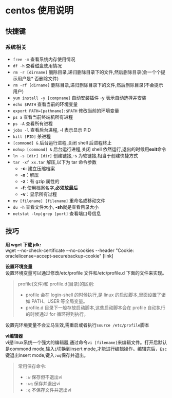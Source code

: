 # centos 使用说明

## 快捷键

### 系统相关

- `free -m` 查看系统内存使用情况
- `df -h` 查看磁盘使用情况
- `rm -r [dirname]` 删除目录,递归删除目录下的文件,然后删除目录(会一个个提示用户是\* 否删除文件)
- `rm -rf [dirname]` 删除目录,递归删除目录下的文件,然后删除目录(不会提示用户)
- `yum install -y [compname]` 自动安装插件 -y 表示自动选择并安装
- `echo $PATH` 查看当前的环境变量
- `export PATH=[pathname]:$PATH` 修改当前的环境变量
- `ps a` 查看当前终端机所有进程
- `ps -A` 查看所有进程
- `jobs -l` 查看后台进程, -l 表示显示 PID
- `kill [PID]` 杀进程
- `[commond] &` 后台运行进程,关闭 shell 后进程终止
- `nohup [commond] &` 后台运行进程,关闭 shell 依然运行,退出的时候用**exit**命令
- `ln -s [dir] [dir]` 创建链接,-s 为软链接,相当于创建快捷方式
- `tar -xf xx.tar` 解压,以下为 tar 命令参数
  - **-c**: 建立压缩档案
  - **-x**：解压
  - **-z**：有 gzip 属性的
  - **-f**: 使用档案名字,**必须放最后**
  - **-v**：显示所有过程
- `mv [filename] [filename]` 重命名或移动文件
- `du -h` 查看文件大小, **-sh**就是查看目录大小
- `netstat -lnp|grep [port]` 查看端口号信息

## 技巧

**用 wget 下载 jdk:**<br/>
wget --no-check-certificate --no-cookies --header "Cookie: oraclelicense=accept-securebackup-cookie" [link]

**设置环境变量**<br/>
设置环境变量可以通过修改/etc/profile 文件和/etc/profile.d 下面的文件来实现。

> profile(文件)和 profile.d(目录)的区别:
>
> - profile 会在 login-shell 的时候执行,是 linux 的启动脚本,里面设置了诸如 PATH、USER 等全局变量。
> - profile.d 目录下一般存放启动脚本,这些启动脚本会在 profile 自动执行的时候通过 for 循环得到执行。

设置完环境变量不会立马生效,需重启或者执行`source /etc/profile`脚本

**vi编辑器**<br/>
vi是linux系统一个强大的编辑器,通过命令`vi [filename]`来编辑文件。打开后默认是commond mode,输入`i`切换到insert mode,才能进行编辑操作。编辑完后，`Esc`键退出insert mode,键入`:wq`保存并退出。
> 常用保存命令: 
> - `:w` 保存但不退出vi
> - `:wq` 保存并退出vi
> - `:q` 不保存文件并退出vi